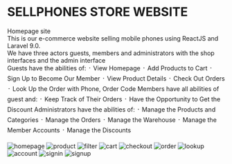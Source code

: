 <!-- # sellphones -->
#  SELLPHONES STORE WEBSITE
Homepage site\
This is our e-commerce website selling mobile phones using ReactJS and Laravel 9.0.\
We have three actors guests, members and administrators with the shop interfaces and the admin interface\
Guests have the abilities of:
᛫ View Homepage
᛫ Add Products to Cart
᛫ Sign Up to Become Our Member
᛫ View Product Details
᛫ Check Out Orders
᛫ Look Up the Order with Phone, Order Code
Members have all abilities of guest and:
᛫ Keep Track of Their Orders
᛫ Have the Opportunity to Get the Discount
Administrators have the abilities of:
᛫ Manage the Products and Categories
᛫ Manage the Orders
᛫ Manage the Warehouse
᛫ Manage the Member Accounts
᛫ Manage the Discounts




![homepage](/FrontEnd/public/pictures/1_homepage.png)
![product](/FrontEnd/public/pictures/2_product.png)
![filter](/FrontEnd/public/pictures/3_filter.png)
![cart](/FrontEnd/public/pictures/4_cart.png)
![checkout](/FrontEnd/public/pictures/5_checkout.png)
![order](/FrontEnd/public/pictures/6_order.png)
![lookup](/FrontEnd/public/pictures/7_lookup.png)
![account](/FrontEnd/public/pictures/8_account.png)
![signin](/FrontEnd/public/pictures/9_signin.png)
![signup](/FrontEnd/public/pictures/10_signup.png)


